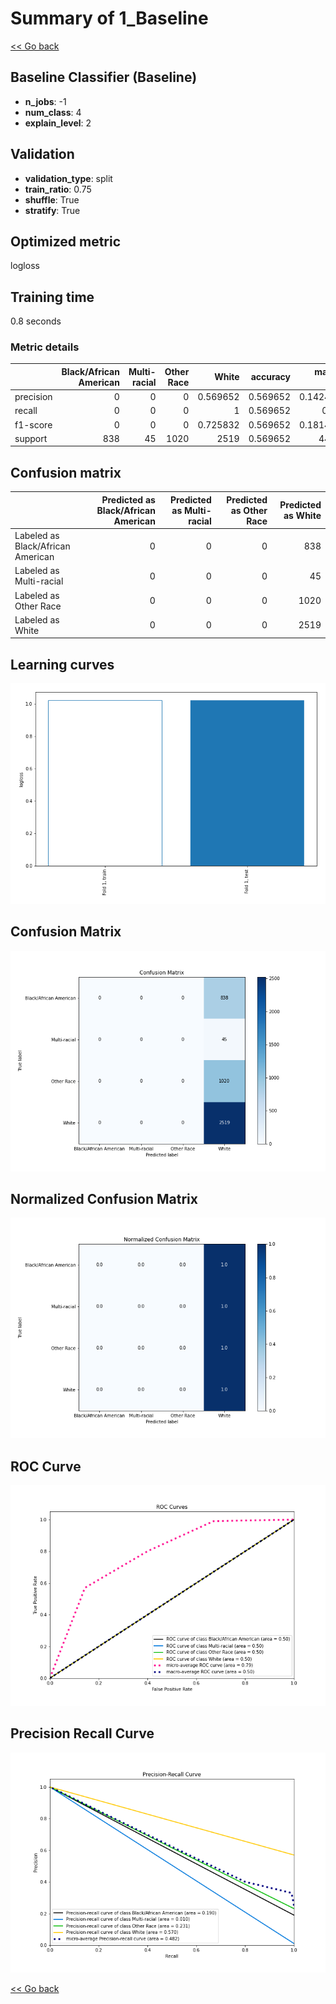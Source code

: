 # Summary of 1_Baseline

[<< Go back](../README.md)


## Baseline Classifier (Baseline)
- **n_jobs**: -1
- **num_class**: 4
- **explain_level**: 2

## Validation
 - **validation_type**: split
 - **train_ratio**: 0.75
 - **shuffle**: True
 - **stratify**: True

## Optimized metric
logloss

## Training time

0.8 seconds

### Metric details
|           |   Black/African American |   Multi-racial |   Other Race |       White |   accuracy |   macro avg |   weighted avg |   logloss |
|:----------|-------------------------:|---------------:|-------------:|------------:|-----------:|------------:|---------------:|----------:|
| precision |                        0 |              0 |            0 |    0.569652 |   0.569652 |    0.142413 |       0.324503 |    1.0208 |
| recall    |                        0 |              0 |            0 |    1        |   0.569652 |    0.25     |       0.569652 |    1.0208 |
| f1-score  |                        0 |              0 |            0 |    0.725832 |   0.569652 |    0.181458 |       0.413471 |    1.0208 |
| support   |                      838 |             45 |         1020 | 2519        |   0.569652 | 4422        |    4422        |    1.0208 |


## Confusion matrix
|                                   |   Predicted as Black/African American |   Predicted as Multi-racial |   Predicted as Other Race |   Predicted as White |
|:----------------------------------|--------------------------------------:|----------------------------:|--------------------------:|---------------------:|
| Labeled as Black/African American |                                     0 |                           0 |                         0 |                  838 |
| Labeled as Multi-racial           |                                     0 |                           0 |                         0 |                   45 |
| Labeled as Other Race             |                                     0 |                           0 |                         0 |                 1020 |
| Labeled as White                  |                                     0 |                           0 |                         0 |                 2519 |

## Learning curves
![Learning curves](learning_curves.png)
## Confusion Matrix

![Confusion Matrix](confusion_matrix.png)


## Normalized Confusion Matrix

![Normalized Confusion Matrix](confusion_matrix_normalized.png)


## ROC Curve

![ROC Curve](roc_curve.png)


## Precision Recall Curve

![Precision Recall Curve](precision_recall_curve.png)



[<< Go back](../README.md)
